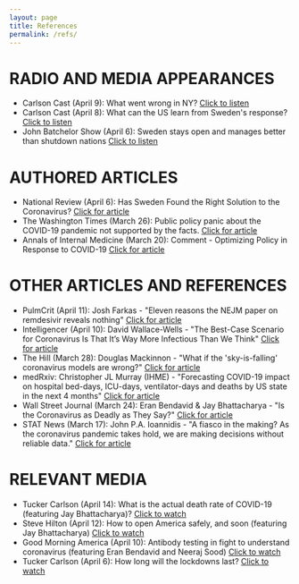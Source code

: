 ```yaml
---
layout: page
title: References
permalink: /refs/
---
```


# RADIO AND MEDIA APPEARANCES  
  * Carlson Cast (April 9): What went wrong in NY?  [Click to listen](http://kvi.com/podcast/commute-with-carlson/carlsoncast-april9-7am-hour-2020)  
  * Carlson Cast (April 8): What can the US learn from Sweden's response?  [Click to listen](http://kvi.com/podcast/commute-with-carlson/carlsoncast-april8-7am-hour-2020)  
  * John Batchelor Show (April 6): Sweden stays open and manages better than shutdown nations [Click to listen](https://audioboom.com/posts/7549785-sweden-stays-open-and-manages-better-than-shutdown-nations-in-the-time-of-the-virus-joel-hay-us)

# AUTHORED ARTICLES
  * National Review (April 6): Has Sweden Found the Right Solution to the Coronavirus?  [Click for article](https://www.nationalreview.com/2020/04/coronavirus-response-sweden-avoids-isolation-economic-ruin/)  
  * The Washington Times (March 26): Public policy panic about the COVID-19 pandemic not supported by the facts.  [Click for article](https://www.washingtontimes.com/news/2020/mar/26/public-policy-panic-about-the-covid-19-pandemic-no/)  
  * Annals of Internal Medicine (March 20): Comment - Optimizing Policy in Response to COVID-19 [Click for article](https://annals.org/aim/fullarticle/2762808/incubation-period-coronavirus-disease-2019-covid-19-from-publicly-reported#article-top)  

# OTHER ARTICLES AND REFERENCES
  * PulmCrit (April 11): Josh Farkas - "Eleven reasons the NEJM paper on remdesivir reveals nothing" [Click for article](https://emcrit.org/pulmcrit/pulmcrit-eleven-reasons-the-nejm-paper-on-remdesivir-reveals-nothing/)  
  * Intelligencer (April 10): David Wallace-Wells - "The Best-Case Scenario for Coronavirus Is That It’s Way More Infectious Than We Think" [Click for article](https://nymag.com/intelligencer/2020/04/best-case-scenario-for-coronavirus.html)  
  * The Hill (March 28): Douglas Mackinnon - "What if the 'sky-is-falling' coronavirus models are wrong?" [Click for article](https://thehill.com/opinion/healthcare/489962-what-if-the-sky-is-falling-coronavirus-models-are-simply-wrong)  
  * medRxiv: Christopher JL Murray (IHME) - "Forecasting COVID-19 impact on hospital bed-days, ICU-days, ventilator-days and deaths by US state in the next 4 months" [Click for article](https://www.medrxiv.org/content/10.1101/2020.03.27.20043752v1)  
  * Wall Street Journal (March 24): Eran Bendavid & Jay Bhattacharya - "Is the Coronavirus as Deadly as They Say?" [Click for article](https://www.wsj.com/articles/is-the-coronavirus-as-deadly-as-they-say-11585088464)  
  * STAT News (March 17): John P.A. Ioannidis - "A fiasco in the making? As the coronavirus pandemic takes hold, we are making decisions without reliable data." [Click for article](https://www.statnews.com/2020/03/17/a-fiasco-in-the-making-as-the-coronavirus-pandemic-takes-hold-we-are-making-decisions-without-reliable-data/)  

# RELEVANT MEDIA
  * Tucker Carlson (April 14): What is the actual death rate of COVID-19 (featuring Jay Bhattacharya)?  [Click to watch](https://video.foxnews.com/v/6149446823001/?playlist_id=5198073478001)  
  * Steve Hilton (April 12): How to open America safely, and soon (featuring Jay Bhattacharya) [Click to watch](https://www.foxnews.com/opinion/steve-hilton-how-to-reopen-america-safely-but-soon)  
  * Good Morning America (April 10): Antibody testing in fight to understand coronavirus (featuring Eran Bendavid and Neeraj Sood) [Click to watch](https://www.youtube.com/watch?v=S31X2crcQqM)  
  * Tucker Carlson (April 6): How long will the lockdowns last?  [Click to watch](https://video.foxnews.com/v/6147552022001/?playlist_id=5198073478001)  

